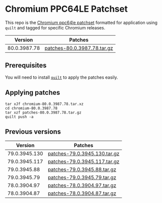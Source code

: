 # Chromium PPC64LE Patchset

This repo is the [Chromium ppc64le
patchset](https://github.com/shawnanastasio/chromium_power) formatted for
application using `quilt` and tagged for specific Chromium releases.

<!-- CURRENT TABLE -->
| Version | Patches |
| ------- | ------- |
| 80.0.3987.78 | [patches-80.0.3987.78.tar.gz](https://github.com/chromium-ppc64le/chromium-ppc64le-patches-quilt/releases/download/v80.0.3987.78/patches-80.0.3987.78.tar.gz) |

## Prerequisites

You will need to install [`quilt`](https://savannah.nongnu.org/projects/quilt)
to apply the patches easily.

## Applying patches

```
tar xJf chromium-80.0.3987.78.tar.xz
cd chromium-80.0.3987.78
tar xzf patches-80.0.3987.78.tar.gz
quilt push -a
```

## Previous versions

<!-- ARCHIVE TABLE -->
| Version | Patches |
| ------- | ------- |
| 79.0.3945.130 | [patches-79.0.3945.130.tar.gz](https://github.com/chromium-ppc64le/chromium-ppc64le-patches-quilt/releases/download/v79.0.3945.130/patches-79.0.3945.130.tar.gz) |
| 79.0.3945.117 | [patches-79.0.3945.117.tar.gz](https://github.com/chromium-ppc64le/chromium-ppc64le-patches-quilt/releases/download/v79.0.3945.117/patches-79.0.3945.117.tar.gz) |
| 79.0.3945.88 | [patches-79.0.3945.88.tar.gz](https://github.com/chromium-ppc64le/chromium-ppc64le-patches-quilt/releases/download/v79.0.3945.88/patches-79.0.3945.88.tar.gz) |
| 79.0.3945.79 | [patches-79.0.3945.79.tar.gz](https://github.com/chromium-ppc64le/chromium-ppc64le-patches-quilt/releases/download/v79.0.3945.79/patches-79.0.3945.79.tar.gz) |
| 78.0.3904.97 | [patches-78.0.3904.97.tar.gz](https://github.com/chromium-ppc64le/chromium-ppc64le-patches-quilt/releases/download/v78.0.3904.97/patches-78.0.3904.97.tar.gz) |
| 78.0.3904.87 | [patches-78.0.3904.87.tar.gz](https://github.com/chromium-ppc64le/chromium-ppc64le-patches-quilt/releases/download/v78.0.3904.87/patches-78.0.3904.87.tar.gz) |


